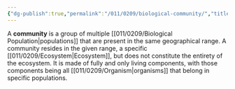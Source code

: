 ```yaml
---
{"dg-publish":true,"permalink":"/011/0209/biological-community/","title":"Community (Biology)","tags":["BIOL305","BIOL412","BIOL422"],"created":"2024-10-03T22:39:15.000-07:00","updated":"2025-01-22T00:28:32.684-08:00"}
---
```


A **community** is a group of multiple [[011/0209/Biological Population\|populations]] that are present in the same geographical range. A community resides in the given range, a specific [[011/0209/Ecosystem\|Ecosystem]], but does not constitute the entirety of the ecosystem. It is made of fully and only living components, with those components being all [[011/0209/Organism\|organisms]] that belong in specific populations.